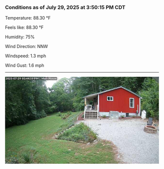 ### Conditions as of July 29, 2025 at 3:50:15 PM CDT 

Temperature: 88.30 &deg;F

Feels like: 88.30 &deg;F

Humidity: 75%

Wind Direction: NNW

Windspeed: 1.3 mph

Wind Gust: 1.6 mph

---

<img src="./images/latest.jpeg"/>


